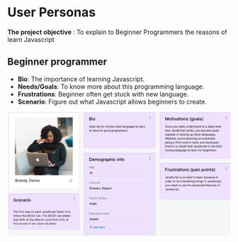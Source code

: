 # User Personas

**The project objective** : To explain to Beginner Programmers the reasons of
learn Javascript

## Beginner programmer

- **Bio**: The importance of learning Javascript.
- **Needs/Goals**: To know more about this programming language.
- **Frustrations**: Beginner often get stuck with new language.
- **Scenario**: Figure out what Javascript allows beginners to create.

![wire frame]('/../../assets/user.png)
